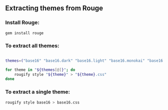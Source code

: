 ## Extracting themes from Rouge

### Install Rouge:
```zsh
gem install rouge
```

### To extract all themes:

```zsh

themes=("base16" "base16.dark" "base16.light" "base16.monokai" "base16.monokai.dark" "base16.monokai.light" "base16.solarized" "base16.solarized.dark" "base16.solarized.light" "bw" "colorful" "github" "gruvbox" "gruvbox.dark" "gruvbox.light" "igorpro" "magritte" "molokai" "monokai" "monokai.sublime" "pastie" "thankful_eyes" "tulip")

for theme in "${themes[@]}"; do
    rougify style "${theme}" > "${theme}.css"
done
```

### To extract a single theme:

```zsh
rougify style base16 > base16.css
```